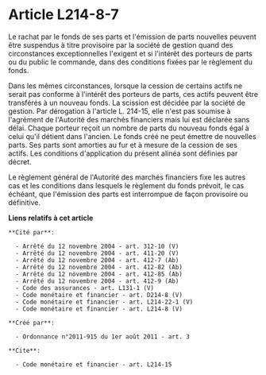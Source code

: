 # Article L214-8-7

Le rachat par le fonds de ses parts et l'émission de parts nouvelles peuvent être suspendus à titre provisoire par la société
de gestion quand des circonstances exceptionnelles l'exigent et si l'intérêt des porteurs de parts ou du public le commande,
dans des conditions fixées par le règlement du fonds. 

Dans les mêmes circonstances, lorsque la cession de certains actifs ne serait pas conforme à l'intérêt des porteurs de parts,
ces actifs peuvent être transférés à un nouveau fonds. La scission est décidée par la société de gestion. Par dérogation à
l'article L. 214-15, elle n'est pas soumise à l'agrément de l'Autorité des marchés financiers mais lui est déclarée sans
délai. Chaque porteur reçoit un nombre de parts du nouveau fonds égal à celui qu'il détient dans l'ancien. Le fonds créé ne
peut émettre de nouvelles parts. Ses parts sont amorties au fur et à mesure de la cession de ses actifs. Les conditions
d'application du présent alinéa sont définies par décret. 

Le règlement général de l'Autorité des marchés financiers fixe les autres cas et les conditions dans lesquels le règlement du
fonds prévoit, le cas échéant, que l'émission des parts est interrompue de façon provisoire ou définitive.

**Liens relatifs à cet article**

	**Cité par**:

	  - Arrêté du 12 novembre 2004 - art. 312-10 (V)
	  - Arrêté du 12 novembre 2004 - art. 411-20 (V)
	  - Arrêté du 12 novembre 2004 - art. 412-7 (Ab)
	  - Arrêté du 12 novembre 2004 - art. 412-82 (Ab)
	  - Arrêté du 12 novembre 2004 - art. 412-85 (Ab)
	  - Arrêté du 12 novembre 2004 - art. 412-9 (Ab)
	  - Code des assurances - art. L131-1 (V)
	  - Code monétaire et financier - art. D214-8 (V)
	  - Code monétaire et financier - art. L214-22-1 (V)
	  - Code monétaire et financier - art. L214-8 (V)

	**Créé par**:

	  - Ordonnance n°2011-915 du 1er août 2011 - art. 3

	**Cite**:

	  - Code monétaire et financier - art. L214-15
